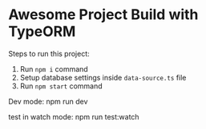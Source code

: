 # Awesome Project Build with TypeORM

Steps to run this project:

1. Run `npm i` command
2. Setup database settings inside `data-source.ts` file
3. Run `npm start` command

Dev mode: npm run dev

test in watch mode: npm run test:watch <filePath>

